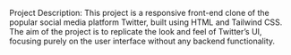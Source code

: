 Project Description: This project is a responsive front-end clone of the popular social media platform Twitter, built using HTML and Tailwind CSS. The aim of the project is to replicate the look and feel of Twitter’s UI, focusing purely on the user interface without any backend functionality.
   
 
